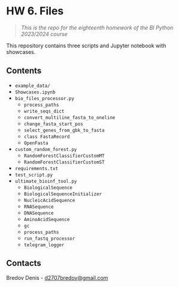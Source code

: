 # HW 6. Files
> *This is the repo for the eighteenth homework of the BI Python 2023/2024 course*

This repository contains three scripts and Jupyter notebook with showcases.

## Contents

* `example_data/`
* `Showcases.ipynb`
* `bio_files_processor.py`
   * `process_paths`
   * `write_seqs_dict`
   * `convert_multiline_fasta_to_oneline`
   * `change_fasta_start_pos`
   * `select_genes_from_gbk_to_fasta`
   * `class FastaRecord`
   * `OpenFasta`
* `custom_random_forest.py`
  * `RandomForestClassifierCustomMT`
  * `RandomForestClassifierCustomST`
* `requirements.txt`
* `test_script.py`
* `ultimate_bioinf_tool.py`
   * `BiologicalSequence`
   * `BiologicalSequenceInitializer`
   * `NucleicAcidSequence`
   * `RNASequence`
   * `DNASequence`
   * `AminoAcidSequence`
   * `gc`
   * `process_paths`
   * `run_fastq_processor`
   * `telegram_logger`

## Contacts

Bredov Denis - d2707bredov@gmail.com